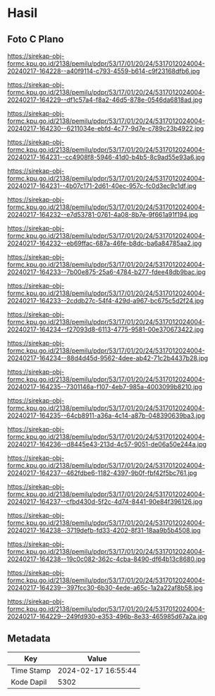 # Hasil

## Foto C Plano

https://sirekap-obj-formc.kpu.go.id/2138/pemilu/pdpr/53/17/01/20/24/5317012024004-20240217-164228--a40f9114-c793-4559-b614-c9f23168dfb6.jpg

https://sirekap-obj-formc.kpu.go.id/2138/pemilu/pdpr/53/17/01/20/24/5317012024004-20240217-164229--df1c57a4-f8a2-46d5-878e-0546da6818ad.jpg

https://sirekap-obj-formc.kpu.go.id/2138/pemilu/pdpr/53/17/01/20/24/5317012024004-20240217-164230--6211034e-ebfd-4c77-9d7e-c789c23b4922.jpg

https://sirekap-obj-formc.kpu.go.id/2138/pemilu/pdpr/53/17/01/20/24/5317012024004-20240217-164231--cc4908f8-5946-41d0-b4b5-8c9ad55e93a6.jpg

https://sirekap-obj-formc.kpu.go.id/2138/pemilu/pdpr/53/17/01/20/24/5317012024004-20240217-164231--4b07c171-2d61-40ec-957c-fc0d3ec9c1df.jpg

https://sirekap-obj-formc.kpu.go.id/2138/pemilu/pdpr/53/17/01/20/24/5317012024004-20240217-164232--e7d53781-0761-4a08-8b7e-9f661a91f194.jpg

https://sirekap-obj-formc.kpu.go.id/2138/pemilu/pdpr/53/17/01/20/24/5317012024004-20240217-164232--eb69ffac-687a-46fe-b8dc-ba6a84785aa2.jpg

https://sirekap-obj-formc.kpu.go.id/2138/pemilu/pdpr/53/17/01/20/24/5317012024004-20240217-164233--7b00e875-25a6-4784-b277-fdee48db9bac.jpg

https://sirekap-obj-formc.kpu.go.id/2138/pemilu/pdpr/53/17/01/20/24/5317012024004-20240217-164233--2cddb27c-54f4-429d-a967-bc675c5d2f24.jpg

https://sirekap-obj-formc.kpu.go.id/2138/pemilu/pdpr/53/17/01/20/24/5317012024004-20240217-164234--f27093d8-6113-4775-9581-00e370673422.jpg

https://sirekap-obj-formc.kpu.go.id/2138/pemilu/pdpr/53/17/01/20/24/5317012024004-20240217-164234--88d4d45d-9562-4dee-ab42-71c2b4437b28.jpg

https://sirekap-obj-formc.kpu.go.id/2138/pemilu/pdpr/53/17/01/20/24/5317012024004-20240217-164235--7301146a-f107-4eb7-985a-4003099b8210.jpg

https://sirekap-obj-formc.kpu.go.id/2138/pemilu/pdpr/53/17/01/20/24/5317012024004-20240217-164235--64cb8911-a36a-4c14-a87b-048390639ba3.jpg

https://sirekap-obj-formc.kpu.go.id/2138/pemilu/pdpr/53/17/01/20/24/5317012024004-20240217-164236--d8445e43-213d-4c57-9051-de06a50e244a.jpg

https://sirekap-obj-formc.kpu.go.id/2138/pemilu/pdpr/53/17/01/20/24/5317012024004-20240217-164237--462fdbe6-1182-4397-9b0f-fbf42f5bc761.jpg

https://sirekap-obj-formc.kpu.go.id/2138/pemilu/pdpr/53/17/01/20/24/5317012024004-20240217-164237--cfbd430d-5f2c-4d74-8441-90e84f396126.jpg

https://sirekap-obj-formc.kpu.go.id/2138/pemilu/pdpr/53/17/01/20/24/5317012024004-20240217-164238--3719defb-fd33-4202-8f31-18aa9b5b4508.jpg

https://sirekap-obj-formc.kpu.go.id/2138/pemilu/pdpr/53/17/01/20/24/5317012024004-20240217-164238--19c0c082-362c-4cba-8490-df64b13c8680.jpg

https://sirekap-obj-formc.kpu.go.id/2138/pemilu/pdpr/53/17/01/20/24/5317012024004-20240217-164239--397fcc30-6b30-4ede-a65c-1a2a22af8b58.jpg

https://sirekap-obj-formc.kpu.go.id/2138/pemilu/pdpr/53/17/01/20/24/5317012024004-20240217-164229--249fd930-e353-496b-8e33-465985d67a2a.jpg


## Metadata

| Key        | Value               |
| ---------- | ------------------- |
| Time Stamp | 2024-02-17 16:55:44 |
| Kode Dapil | 5302                |



